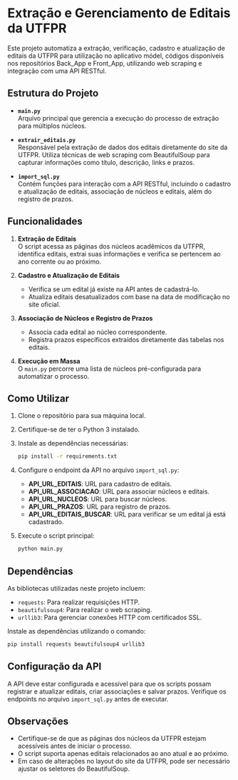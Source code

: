 # Extração e Gerenciamento de Editais da UTFPR

Este projeto automatiza a extração, verificação, cadastro e atualização de editais da UTFPR para utilização no aplicativo módel, códigos disponíveis nos repositórios Back_App e Front_App, utilizando web scraping e integração com uma API RESTful.

## Estrutura do Projeto

- **`main.py`**  
  Arquivo principal que gerencia a execução do processo de extração para múltiplos núcleos.

- **`extrair_editais.py`**  
  Responsável pela extração de dados dos editais diretamente do site da UTFPR. Utiliza técnicas de web scraping com BeautifulSoup para capturar informações como título, descrição, links e prazos.

- **`import_sql.py`**  
  Contém funções para interação com a API RESTful, incluindo o cadastro e atualização de editais, associação de núcleos e editais, além do registro de prazos.

## Funcionalidades

1. **Extração de Editais**  
   O script acessa as páginas dos núcleos acadêmicos da UTFPR, identifica editais, extrai suas informações e verifica se pertencem ao ano corrente ou ao próximo.

2. **Cadastro e Atualização de Editais**  
   - Verifica se um edital já existe na API antes de cadastrá-lo.  
   - Atualiza editais desatualizados com base na data de modificação no site oficial.

3. **Associação de Núcleos e Registro de Prazos**  
   - Associa cada edital ao núcleo correspondente.  
   - Registra prazos específicos extraídos diretamente das tabelas nos editais.

4. **Execução em Massa**  
   O `main.py` percorre uma lista de núcleos pré-configurada para automatizar o processo.

## Como Utilizar

1. Clone o repositório para sua máquina local.
2. Certifique-se de ter o Python 3 instalado.
3. Instale as dependências necessárias:
   ```bash
   pip install -r requirements.txt
   ```
4. Configure o endpoint da API no arquivo `import_sql.py`:
   - **API_URL_EDITAIS**: URL para cadastro de editais.  
   - **API_URL_ASSOCIACAO**: URL para associar núcleos e editais.  
   - **API_URL_NUCLEOS**: URL para buscar núcleos.  
   - **API_URL_PRAZOS**: URL para registro de prazos.  
   - **API_URL_EDITAIS_BUSCAR**: URL para verificar se um edital já está cadastrado.  

5. Execute o script principal:
   ```bash
   python main.py
   ```

## Dependências

As bibliotecas utilizadas neste projeto incluem:

- `requests`: Para realizar requisições HTTP.  
- `beautifulsoup4`: Para realizar o web scraping.  
- `urllib3`: Para gerenciar conexões HTTP com certificados SSL.  

Instale as dependências utilizando o comando:
```bash
pip install requests beautifulsoup4 urllib3
```

## Configuração da API

A API deve estar configurada e acessível para que os scripts possam registrar e atualizar editais, criar associações e salvar prazos. Verifique os endpoints no arquivo `import_sql.py` antes de executar.

## Observações

- Certifique-se de que as páginas dos núcleos da UTFPR estejam acessíveis antes de iniciar o processo.
- O script suporta apenas editais relacionados ao ano atual e ao próximo.
- Em caso de alterações no layout do site da UTFPR, pode ser necessário ajustar os seletores do BeautifulSoup.

